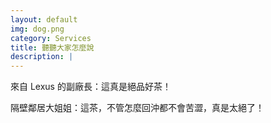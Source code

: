 ```yaml
---
layout: default
img: dog.png
category: Services
title: 聽聽大家怎麼說
description: |
---
```

來自 Lexus 的副廠長：這真是絕品好茶！

隔壁鄰居大姐姐：這茶，不管怎麼回沖都不會苦澀，真是太絕了！
